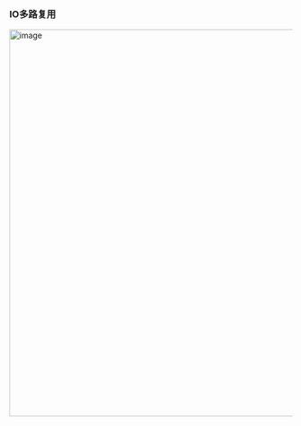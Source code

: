 ### IO多路复用

<img width="689" alt="image" src="https://user-images.githubusercontent.com/12492564/153019961-f0f6899d-f03e-4d75-9f2c-238ba6550d67.png">
